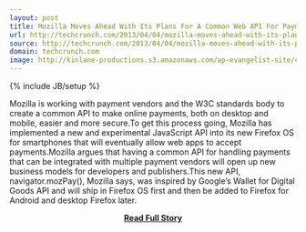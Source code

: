 ```yaml
---
layout: post
title: Mozilla Moves Ahead With Its Plans For A Common Web API For Payments
url: http://techcrunch.com/2013/04/04/mozilla-moves-ahead-with-its-plans-for-a-common-web-api-for-payments/
source: http://techcrunch.com/2013/04/04/mozilla-moves-ahead-with-its-plans-for-a-common-web-api-for-payments/
domain: techcrunch.com
image: http://kinlane-productions.s3.amazonaws.com/ap-evangelist-site/curated/screenshots/7262_feedproxy_google_com.png
---
```

{% include JB/setup %}<p>Mozilla is working with payment vendors and the W3C standards body to create a common API to make online payments, both on desktop and mobile, easier and more secure.To get this process going, Mozilla has implemented a new and experimental JavaScript API into its new Firefox OS for smartphones that will eventually allow web apps to accept payments.Mozilla argues that having a common API for handling payments that can be integrated with multiple payment vendors will open up new business models for developers and publishers.This new API, navigator.mozPay(), Mozilla says, was inspired by Google’s Wallet for Digital Goods API and will ship in Firefox OS first and then be added to Firefox for Android and desktop Firefox later.</p>
<center><p><a href="http://techcrunch.com/2013/04/04/mozilla-moves-ahead-with-its-plans-for-a-common-web-api-for-payments/" style='padding:25px; font-sze:18px; font-weight: bold;'>Read Full Story</a></p></center>
